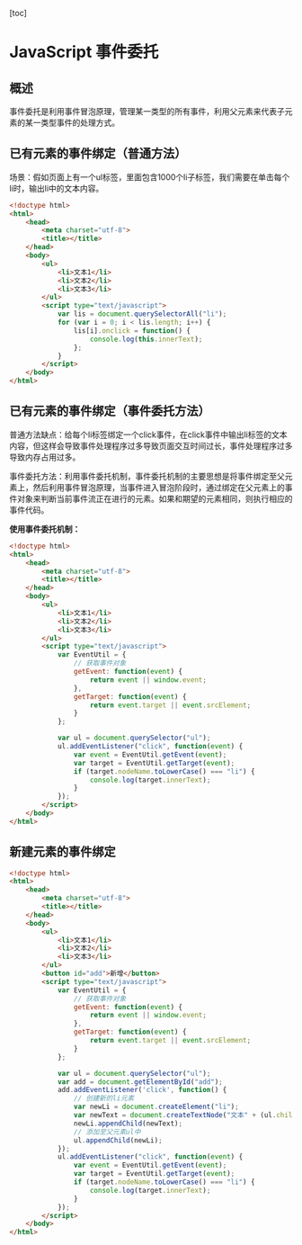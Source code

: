 [toc]

# JavaScript 事件委托

## 概述

事件委托是利用事件冒泡原理，管理某一类型的所有事件，利用父元素来代表子元素的某一类型事件的处理方式。



## 已有元素的事件绑定（普通方法）

场景：假如页面上有一个ul标签，里面包含1000个li子标签，我们需要在单击每个li时，输出li中的文本内容。

```html
<!doctype html>
<html>
	<head>
		<meta charset="utf-8">
		<title></title>
	</head>
	<body>
		<ul>
			<li>文本1</li>
			<li>文本2</li>
			<li>文本3</li>
		</ul>
		<script type="text/javascript">
			var lis = document.querySelectorAll("li");
			for (var i = 0; i < lis.length; i++) {
				lis[i].onclick = function() {
					console.log(this.innerText);
				};
			}
		</script>
	</body>
</html>
```



## 已有元素的事件绑定（事件委托方法）

普通方法缺点：给每个li标签绑定一个click事件，在click事件中输出li标签的文本内容，但这样会导致事件处理程序过多导致页面交互时间过长，事件处理程序过多导致内存占用过多。

事件委托方法：利用事件委托机制，事件委托机制的主要思想是将事件绑定至父元素上，然后利用事件冒泡原理，当事件进入冒泡阶段时，通过绑定在父元素上的事件对象来判断当前事件流正在进行的元素。如果和期望的元素相同，则执行相应的事件代码。

**使用事件委托机制：**

```html
<!doctype html>
<html>
	<head>
		<meta charset="utf-8">
		<title></title>
	</head>
	<body>
		<ul>
			<li>文本1</li>
			<li>文本2</li>
			<li>文本3</li>
		</ul>
		<script type="text/javascript">
			var EventUtil = {
				// 获取事件对象
				getEvent: function(event) {
					return event || window.event;
				},
				getTarget: function(event) {
					return event.target || event.srcElement;
				}
			};

			var ul = document.querySelector("ul");
			ul.addEventListener("click", function(event) {
				var event = EventUtil.getEvent(event);
				var target = EventUtil.getTarget(event);
				if (target.nodeName.toLowerCase() === "li") {
					console.log(target.innerText);
				}
			});
		</script>
	</body>
</html>
```

## 新建元素的事件绑定

```html
<!doctype html>
<html>
	<head>
		<meta charset="utf-8">
		<title></title>
	</head>
	<body>
		<ul>
			<li>文本1</li>
			<li>文本2</li>
			<li>文本3</li>
		</ul>
		<button id="add">新增</button>
		<script type="text/javascript">
			var EventUtil = {
				// 获取事件对象
				getEvent: function(event) {
					return event || window.event;
				},
				getTarget: function(event) {
					return event.target || event.srcElement;
				}
			};

			var ul = document.querySelector("ul");
			var add = document.getElementById("add");
			add.addEventListener('click', function() {
				// 创建新的li元素
				var newLi = document.createElement("li");
				var newText = document.createTextNode("文本" + (ul.children.length + 1));
				newLi.appendChild(newText);
				// 添加至父元素ul中
				ul.appendChild(newLi);
			});
			ul.addEventListener("click", function(event) {
				var event = EventUtil.getEvent(event);
				var target = EventUtil.getTarget(event);
				if (target.nodeName.toLowerCase() === "li") {
					console.log(target.innerText);
				}
			});
		</script>
	</body>
</html>
```




